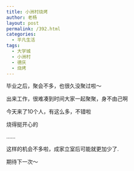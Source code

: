 ```yaml
---
title: 小洲村烧烤
author: 老杨
layout: post
permalink: /392.html
categories:
  - 平凡生活
tags:
  - 大学城
  - 小洲村
  - 德庆
  - 烧烤
---
```

毕业之后，聚会不多，也很久没聚过啦～

出来工作，很难凑到时间大家一起聚聚，身不由己啊

今天来了10个人，有这么多，不错啦

烧得挺开心的

……

这样的机会不多啦，成家立室后可能就更加少了.

期待下一次～